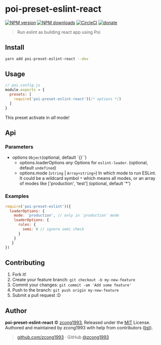 # poi-preset-eslint-react

[![NPM version](https://img.shields.io/npm/v/poi-preset-eslint-react.svg?style=flat)](https://npmjs.com/package/poi-preset-eslint-react) [![NPM downloads](https://img.shields.io/npm/dm/poi-preset-eslint-react.svg?style=flat)](https://npmjs.com/package/poi-preset-eslint-react) [![CircleCI](https://circleci.com/gh/zcong1993/poi-preset-eslint-react/tree/master.svg?style=shield)](https://circleci.com/gh/zcong1993/poi-preset-eslint-react/tree/master)  [![donate](https://img.shields.io/badge/$-donate-ff69b4.svg?maxAge=2592000&style=flat)](https://github.com/zcong1993/donate)

> Run eslint as building react app using Poi

## Install

```bash
yarn add poi-preset-eslint-react --dev
```

## Usage

```js
// poi.config.js
module.exports = {
  presets: [
    require('poi-preset-eslint-react')(/* options */)
  ]
}
```

This preset activate in *all* mode!

## Api

### Parameters

- options `Object`(optional, default `{}``)
  - options.loaderOptions *any* Options for `eslint-loader`. (optional, default `undefined`)
  - options.mode (`string` | `Array<string>`) In which mode to run ESLint. It could be a wildcard symbol `*` which means all modes, or an array of modes like ['production', 'test'] (optional, default '*')

### Examples

```js
require('poi-preset-eslint')({
  loaderOptions: {
    mode: 'production', // only in `production` mode
    loaderOptions: {
      rules: {
        semi: 0 // ignore semi check
      }
    }
   }
})
```

## Contributing

1. Fork it!
2. Create your feature branch: `git checkout -b my-new-feature`
3. Commit your changes: `git commit -am 'Add some feature'`
4. Push to the branch: `git push origin my-new-feature`
5. Submit a pull request :D


## Author

**poi-preset-eslint-react** © [zcong1993](https://github.com/zcong1993), Released under the [MIT](./LICENSE) License.<br>
Authored and maintained by zcong1993 with help from contributors ([list](https://github.com/zcong1993/poi-preset-eslint-react/contributors)).

> [github.com/zcong1993](https://github.com/zcong1993) · GitHub [@zcong1993](https://github.com/zcong1993)
